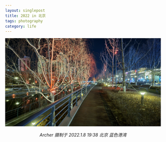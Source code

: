 ```yaml
---
layout: singlepost
title: 2022 in 北京
tags: photography
category: life
---
```


![](/assets/blog-images/2022-01-20/20220108_193853.jpg)

<p style="text-align: center;font-style: italic;">Archer 摄制于 2022.1.8 19:38 北京 蓝色港湾 </p>

<!-- more -->
